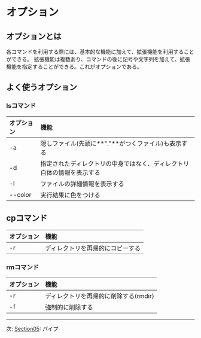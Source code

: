# オプション

## オプションとは

各コマンドを利用する際には、基本的な機能に加えて、拡張機能を利用することができる。
拡張機能は複数あり、コマンドの後に記号や文字列を加えて、拡張機能を指定することができる。これがオプションである。

## よく使うオプション

### lsコマンド

|オプション|機能|
|:---------|:---|
|-a        |隠しファイル(先頭に**"."**がつくファイル)も表示する                   |
|-d        |指定されたディレクトリの中身ではなく、ディレクトリ自体の情報を表示する|
|-l        |ファイルの詳細情報を表示する                                          |
|--color   |実行結果に色をつける                                                  |

## cpコマンド

|オプション|機能|
|:---------|:---|
|-r        |ディレクトリを再帰的にコピーする                   |

### rmコマンド

|オプション|機能|
|:---|:---|
|-r|ディレクトリを再帰的に削除する(rmdir)|
|-f|強制的に削除する|

---
次: [Section05](./section05.md): パイプ

